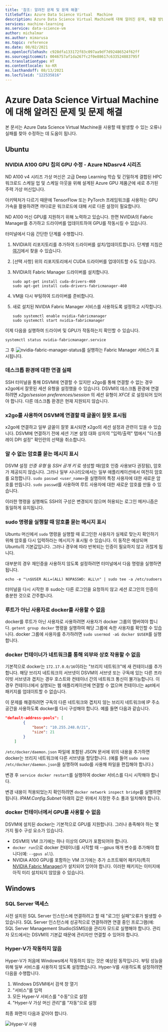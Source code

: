 ```yaml
---
title: '참조: 알려진 문제 및 문제 해결'
titleSuffix: Azure Data Science Virtual  Machine
description: Azure Data Science Virtual Machine에 대해 알려진 문제, 해결 방법 및 문제 해결의 목록을 가져옵니다.
services: machine-learning
ms.service: data-science-vm
author: michalmar
ms.author: mimarusa
ms.topic: reference
ms.date: 08/02/2021
ms.openlocfilehash: c928dfa133172f83c097aa9df7d92486524f62ff
ms.sourcegitcommit: 0046757af1da267fc2f0e88617c633524883795f
ms.translationtype: HT
ms.contentlocale: ko-KR
ms.lasthandoff: 08/13/2021
ms.locfileid: "122535816"
---
```

# <a name="known-issues-and-troubleshooting-the-azure-data-science-virtual-machine"></a>Azure Data Science Virtual Machine에 대해 알려진 문제 및 문제 해결

본 문서는 Azure Data Science Virtual Machine을 사용할 때 발생할 수 있는 오류나 실패를 찾아 수정하는 데 도움이 됩니다.


## <a name="ubuntu"></a>Ubuntu

### <a name="fix-gpu-on-nvidia-a100-gpu-chip---azure-ndasrv4-series"></a>NVIDIA A100 GPU 칩의 GPU 수정 - Azure NDasrv4 시리즈 

ND A100 v4 시리즈 가상 머신은 고급 Deep Learning 학습 및 긴밀하게 결합된 HPC 워크로드 스케일 업 및 스케일 아웃을 위해 설계된 Azure GPU 제품군에 새로 추가된 주력 가상 머신입니다.

아키텍처가 다르기 때문에 TensorFlow 또는 PyTorch 프레임워크를 사용하는 GPU 가속을 활용하려면 까다로운 워크로드에 대해 서로 다른 설정이 필요합니다.

ND A100 머신 GPU를 지원하기 위해 노력하고 있습니다. 한편 NVIDIA의 Fabric Manager를 추가하고 드라이버를 업데이트하여 GPU를 작동시킬 수 있습니다. 

터미널에서 다음 간단한 단계를 수행합니다.

1. NVIDIA의 리포지토리를 추가하여 드라이버를 설치/업데이트합니다. 단계별 지침은 [여기](https://docs.nvidia.com/datacenter/tesla/tesla-installation-notes/index.html#ubuntu-lts)에서 찾을 수 있습니다.
2. [선택 사항] 위의 리포지토리에서 CUDA 드라이버를 업데이트할 수도 있습니다.
3. NVIDIA의 Fabric Manager 드라이버를 설치합니다.

    ```
    sudo apt-get install cuda-drivers-460
    sudo apt-get install cuda-drivers-fabricmanager-460
    ```

4. VM을 다시 부팅하여 드라이버를 준비합니다.
5. 새로 설치된 NVIDIA Fabric Manager 서비스를 사용하도록 설정하고 시작합니다.

    ```
    sudo systemctl enable nvidia-fabricmanager
    sudo systemctl start nvidia-fabricmanager
    ```

이제 다음을 실행하여 드라이버 및 GPU가 작동하는지 확인할 수 있습니다.
```
systemctl status nvidia-fabricmanager.service
``` 

그 후 ![nvidia-fabric-manager-status](./media/nvidia-fabricmanager-status-ok-marked.png)를 실행하는 Fabric Manager 서비스가 표시됩니다.


### <a name="connection-to-desktop-environment-fails"></a>데스크톱 환경에 대한 연결 실패

SSH 터미널을 통해 DSVM에 연결할 수 있지만 x2go를 통해 연결할 수 없는 경우 x2go에서 잘못된 세션 유형을 설정했을 수 있습니다.
DSVM의 데스크톱 환경에 연결하려면 *x2go/session preferences/session* 의 세션 유형이 *XFCE* 로 설정되어 있어야 합니다. 다른 데스크톱 환경은 현재 지원되지 않습니다.

### <a name="fonts-look-wrong-when-connecting-to-dsvm-using-x2go"></a>x2go를 사용하여 DSVM에 연결할 때 글꼴이 잘못 표시됨

x2go에 연결하고 일부 글꼴이 잘못 표시되면 x2go의 세션 설정과 관련이 있을 수 있습니다. DSVM에 연결하기 전에 세션 기본 설정 대화 상자의 "입력/출력" 탭에서 "디스플레이 DPI 설정" 확인란의 선택을 취소합니다.

### <a name="prompted-for-unknown-password"></a>알 수 없는 암호를 묻는 메시지 표시

DSVM 설정 *인증 유형* 을 *SSH 공개 키* 로 생성할 때(암호 인증 사용보다 권장됨), 암호가 제공되지 않습니다. 그러나 일부 시나리오에서는 일부 애플리케이션에서 여전히 암호를 요청합니다. `sudo passwd <user_name>`을 실행하여 특정 사용자에 대한 새로운 암호를 만듭니다. `sudo passwd`를 사용하여 루트 사용자에 대한 새로운 암호를 만들 수 있습니다.

이러한 명령을 실행해도 SSH의 구성은 변경되지 않으며 허용되는 로그인 메커니즘은 동일하게 유지됩니다. 

### <a name="prompted-for-password-when-running-sudo-command"></a>sudo 명령을 실행할 때 암호를 묻는 메시지 표시

Ubuntu 머신에서 `sudo` 명령을 실행할 때 로그인한 사용자가 실제로 맞는지 확인하기 위해 암호를 다시 입력하라는 메시지가 표시될 수 있습니다. 이 동작은 예상되며 Ubuntu의 기본값입니다. 그러나 경우에 따라 반복되는 인증이 필요하지 않고 귀찮게 됩니다.

대부분의 경우 재인증을 사용하지 않도록 설정하려면 터미널에서 다음 명령을 실행하면 됩니다.

 `echo -e "\n$USER ALL=(ALL) NOPASSWD: ALL\n" | sudo tee -a /etc/sudoers`

터미널을 다시 시작한 후 sudo는 다른 로그인을 요청하지 않고 세션 로그인의 인증이 충분한 것으로 간주합니다.

### <a name="cannot-use-docker-as-non-root-user"></a>루트가 아닌 사용자로 docker를 사용할 수 없음

docker를 루트가 아닌 사용자로 사용하려면 사용자가 docker 그룹의 멤버여야 합니다. `getent group docker` 명령을 실행하여 해당 그룹에 속한 사용자를 확인할 수 있습니다. docker 그룹에 사용자를 추가하려면 `sudo usermod -aG docker $USER`를 실행합니다.

### <a name="docker-containers-cannot-interact-with-the-outside-via-network"></a>docker 컨테이너가 네트워크를 통해 외부와 상호 작용할 수 없음

기본적으로 docker는 `172.17.0.0/16`이라는 "브리지 네트워크"에 새 컨테이너를 추가합니다. 해당 브리지 네트워크의 서브넷이 DSVM의 서브넷 또는 구독에 있는 다른 프라이빗 서브넷과 겹치는 경우 호스트와 컨테이너 간의 네트워크 통신이 불가능합니다. 이 경우 컨테이너에서 실행되는 웹 애플리케이션에 연결할 수 없으며 컨테이너는 apt에서 패키지를 업데이트할 수 없습니다.

이 문제를 해결하려면 구독의 다른 네트워크와 겹치지 않는 브리지 네트워크에 IP 주소 공간을 사용하도록 docker를 다시 구성해야 합니다. 예를 들면 다음과 같습니다.

```json
"default-address-pools": [
        {
            "base": "10.255.248.0/21",
            "size": 21
        }
    ]
```

`/etc/docker/daemon.json` 파일에 포함된 JSON 문서에 위의 내용을 추가하면 docker는 브리지 네트워크에 다른 서브넷을 할당합니다. (예를 들어 `sudo nano /etc/docker/daemon.json`을 실행하여 sudo를 사용해 파일을 편집해야 합니다.)

변경 후 `service docker restart`를 실행하여 docker 서비스를 다시 시작해야 합니다.

변경 내용이 적용되었는지 확인하려면 `docker network inspect bridge`를 실행하면 됩니다. *IPAM.Config.Subnet* 아래의 값은 위에서 지정한 주소 풀과 일치해야 합니다.

### <a name="gpus-not-available-in-docker-container"></a>docker 컨테이너에서 GPU를 사용할 수 없음

DSVM에 설치된 docker는 기본적으로 GPU를 지원합니다. 그러나 충족해야 하는 몇 가지 필수 구성 요소가 있습니다.

* DSVM의 VM 크기에는 하나 이상의 GPU가 포함되어야 합니다.
* `docker run`으로 docker 컨테이너를 시작할 때 *--gpus* 매개 변수를 추가해야 합니다(예: `--gpus all`).
* NVIDIA A100 GPU를 포함하는 VM 크기에는 추가 소프트웨어 패키지(특히 [NVIDIA Fabric Manager](https://docs.nvidia.com/datacenter/tesla/pdf/fabric-manager-user-guide.pdf))가 설치되어 있어야 합니다. 이러한 패키지는 이미지에 아직 미리 설치되지 않았을 수 있습니다.


## <a name="windows"></a>Windows

### <a name="accessing-sql-server"></a>SQL Server 액세스

사전 설치된 SQL Server 인스턴스에 연결하려고 할 때 "로그인 실패"오류가 발생할 수 있습니다. SQL Server 인스턴스에 성공적으로 연결하려면 연결 중인 프로그램(예: SQL Server Management Studio(SSMS))을 관리자 모드로 실행해야 합니다. 관리자 모드에서는 DSVM의 기본값 때문에 관리자만 연결할 수 있어야 합니다.

### <a name="hyper-v-does-not-work"></a>Hyper-V가 작동하지 않음

Hyper-V가 처음에 Windows에서 작동하지 않는 것은 예상된 동작입니다. 부팅 성능을 위해 일부 서비스를 사용하지 않도록 설정했습니다.
Hyper-V를 사용하도록 설정하려면 다음을 수행합니다.

1. Windows DSVM에서 검색 창 열기
1. "서비스"를 입력
1. 모든 Hyper-V 서비스를 "수동"으로 설정
1. "Hyper-V 가상 머신 관리"를 "자동"으로 설정

최종 화면이 다음과 같아야 합니다.

   

![Hyper-V 사용](./media/workaround/hyperv-enable-dsvm.png)
